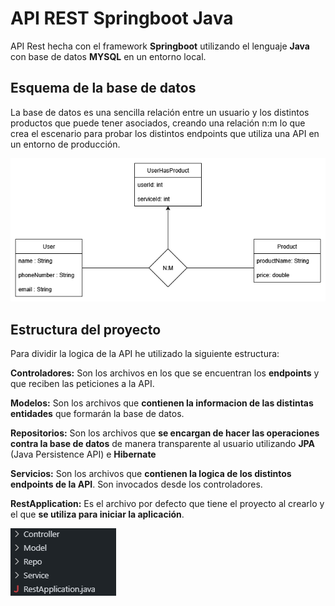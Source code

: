 # API REST Springboot Java
API Rest hecha con el framework **Springboot** utilizando el lenguaje **Java** con base de datos **MYSQL** en un entorno local.

## Esquema de la base de datos

La base de datos es una sencilla relación entre un usuario y los distintos productos que puede tener asociados, creando una relación n:m lo que crea el escenario para probar los distintos endpoints que utiliza una API en un entorno de producción.

![alt text](esquema_bbdd.drawio.png)

## Estructura del proyecto

Para dividir la logica de la API he utilizado la siguiente estructura:

**Controladores:**  Son los archivos en los que se encuentran los **endpoints** y que reciben las peticiones a la API.

**Modelos:** Son los archivos que **contienen la informacion de las distintas entidades** que formarán la base de datos.

**Repositorios:** Son los archivos que **se encargan de hacer las operaciones contra la base de datos** de manera transparente al usuario utilizando **JPA** (Java Persistence API) e **Hibernate**

**Servicios:** Son los archivos que **contienen la logica de los distintos endpoints de la API**. Son invocados desde los controladores.

**RestApplication:** Es el archivo por defecto que tiene el proyecto al crearlo y el que **se utiliza para iniciar la aplicación**.

![alt text](estructura_del_proyecto.png)
